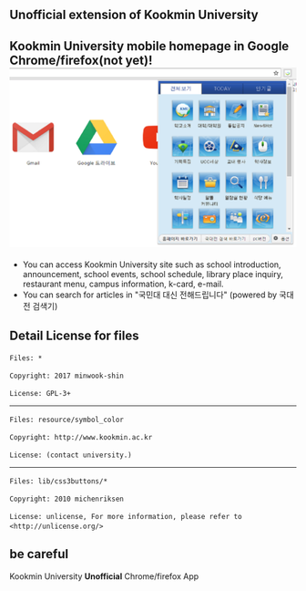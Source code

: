 ## Unofficial extension of Kookmin University
Kookmin University mobile homepage in Google Chrome/firefox(not yet)!
![ScreenShot](https://github.com/minwook-shin/kookmin-university-home/blob/master/docs/screenshot.PNG)
------
* You can access Kookmin University site such as school introduction, announcement, school events, school schedule, library place inquiry, restaurant menu, campus information, k-card, e-mail.
* You can search for articles in "국민대 대신 전해드립니다" (powered by 국대전 검색기)

## Detail License for files

`Files: *` 

`Copyright: 2017 minwook-shin`

`License: GPL-3+`

-----

`Files: resource/symbol_color`

`Copyright: http://www.kookmin.ac.kr`

`License: (contact university.)`

-----

`Files: lib/css3buttons/*`

`Copyright: 2010 michenriksen`

`License: unlicense, For more information, please refer to <http://unlicense.org/>`

## be careful

Kookmin University <b>Unofficial</b> Chrome/firefox App
